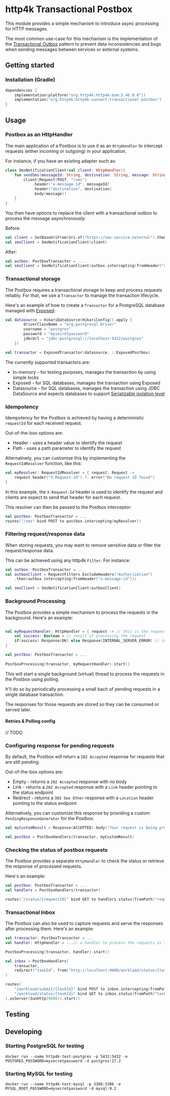 # http4k Transactional Postbox

This module provides a simple mechanism to introduce async processing for HTTP messages.

The most common use-case for this mechanism is the implementation of the [Transactional Outbox](https://microservices.io/patterns/data/transactional-outbox.html) pattern to prevent data inconsistencies and bugs when sending messages between services or external systems.

## Getting started

### Installation (Gradle)

```kotlin
dependencies {
    implementation(platform("org.http4k:http4k-bom:5.46.0.0"))
    implementation("org.http4k:http4k-connect-transactional-postbox")
}
```

## Usage

### Postbox as an HttpHandler

The main application of a Postbox is to use it as an `HttpHandler` to intercept requests (either incoming or outgoing) in your application. 

For instance, if you have an existing adapter such as:

```kotlin
class SmsNotificationClient(val client: HttpHandler){
    fun sendSms(messageId: String, destination: String, message: String) {
        client(Request(POST, "/sms")
            .header("x-message-id", messageId)
            .header("destination", destination)
            .body(message))
    }
}
```
You then have options to replace the client with a transactional outbox to process the message asynchronously:

Before:
```kotlin
val client = SetBaseUriFrom(Uri.of("https://sms-service.external").then(OkHttp())
val smsClient = SmsNotificationClient(client)
```

After:
```kotlin
val outbox: PostboxTransactor = ...
val smsClient = SmsNotificationClient(outbox.intercepting(fromHeader("x-message-id")))
```

### Transactional storage

The Postbox requires a transactional storage to keep and process requests reliably. For that, we use a `Transactor` to manage the transaction lifecycle.

Here's an example of how to create a `Transactor` for a PostgreSQL database managed with [Exposed](https://jetbrains.github.io/Exposed/home.html):

```kotlin
val datasource = HikariDataSource(HikariConfig().apply {
        driverClassName = "org.postgresql.Driver"
        username = "postgres"
        password = "mysecretpassword"
        jdbcUrl = "jdbc:postgresql://localhost:5432/postgres"
    })

val transactor = ExposedTransactor(datasource, ::ExposedPostbox)
```

The currently supported transactors are:

* In-memory - for testing purposes, manages the transaction by using simple locks
* Exposed - for SQL databases, manages the transaction using Exposed
* Datasource - for SQL databases, manages the transaction using JDBC DataSource and expects databases to support [Serializable isolation level](https://en.wikipedia.org/wiki/Isolation_(database_systems)#Serializable)

### Idempotency

Idempotency for the Postbox is achieved by having a deterministic `requestId` for each received request.

Out-of-the-box options are:

* Header - uses a header value to identify the request
* Path - uses a path parameter to identify the request

Alternatively, you can customise this by implementing the `RequestIdResolver` function, like this:

```kotlin
val myResolver: RequestIdResolver = { request: Request ->
    request.header("X-Request-Id") ?: error("No request ID found")
}
```
In this example, the `X-Request-Id` header is used to identify the request and clients are expect to send that header for each request.

This resolver can then be passed to the Postbox interceptor:

```kotlin
val postbox: PostboxTransactor = ...
routes("/sms" bind POST to postbox.intercepting(myResolver))
```

### Filtering request/response data

When storing requests, you may want to remove sensitive data or filter the request/response data. 

This can be achieved using any http4k `Filter`. For instance:

```kotlin
val outbox: PostboxTransactor = ...
val outboxClient = RequestFilters.ExcludeHeaders("Authorization")
    .then(outbox.intercepting(fromHeader("x-message-id")))

val smsClient = SmsNotificationClient(outboxClient)
```

### Background Processing

The Postbox provides a simple mechanism to process the requests in the background. Here's an example:

```kotlin

val myRequestHandler: HttpHandler = { request -> // this is the request stored in the postbox
    val success: Boolean = // result of processing the request 
    if(success) Response(OK) else Response(INTERNAL_SERVER_ERROR) // indicates if the request was processed successfully
}

val postbox: PostboxTransactor = ...
    
PostboxProcessing(transactor, myRequestHandler).start()
```

This will start a single background (virtual) thread to process the requests in the Postbox using polling.

It'll do so by periodically processing a small bach of pending requests in a single database transaction. 

The responses for those requests are stored so they can be consumed or served later.

#### Retries & Polling config

// TODO

### Configuring response for pending requests

By default, the Postbox will return a `202 Accepted` response for requests that are still pending. 

Out-of-the-box options are:

* Empty - returns a `202 Accepted` response with no body
* Link - returns a `202 Accepted` response with a `Link` header pointing to the status endpoint
* Redirect - returns a `303 See Other` response with a `Location` header pointing to the status endpoint

Alternatively, you can customize this response by providing a custom `PendingResponseGenerator` for the Postbox:

```kotlin
val myCustomResult = Response(ACCEPTED).body("Your request is being processed. Please check back later")

val postbox = PostboxHandlers(transactor, myCustomResult)
```

### Checking the status of postbox requests

The Postbox provides a separate `HttpHandler` to check the status or retrieve the response of processed requests. 

Here's an example:

```kotlin
val postbox: PostboxTransactor = ...
val handlers = PostboxHandlers(transactor)

routes("/status/{requestId}" bind GET to handlers.status(fromPath("requestId")))
```

### Transactional Inbox

The Postbox can also be used to capture requests and serve the responses after processing them. Here's an example:

```kotlin
val transactor: PostboxTransactor = ...
val handler: HttpHandler = ...// a handler to process the requests in the background

PostboxProcessing(transactor, handler).start()

val inbox = PostboxHandlers(
    transactor, 
    redirect("taskId", from("http://localhost:9000/workload/status/{taskId}")) // redirect pending requests to the status endpoint
)

routes(
    "/workload/submit/{taskId}" bind POST to inbox.intercepting(fromPath("taskId")),
    "/workload/status/{taskId}" bind GET to inbox.status(fromPath("taskId"))
).asServer(SunHttp(9000)).start()
```

## Testing

## Developing

### Starting PostgreSQL for testing

```shell
docker run --name http4k-test-postgres -p 5432:5432 -e POSTGRES_PASSWORD=mysecretpassword -d postgres:17.2
```

### Starting MySQL for testing

```shell
docker run --name http4k-test-mysql -p 3306:3306 -e MYSQL_ROOT_PASSWORD=mysecretpassword -d mysql:9.2
```
